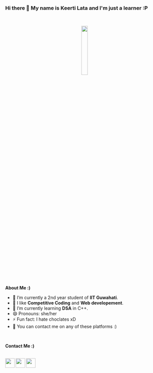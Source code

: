 ### Hi there 👋 My name is Keerti Lata and I'm just a **learner** :P
<br />

<p align="center">
<img width="20%" src="https://png.pngtree.com/png-vector/20191027/ourmid/pngtree-programmer-woman-vector-programmer-workspace-working-on-internet-using-laptop-cartoon-png-image_1887006.jpg"/>
</p>



                                                                                                      
<br />

                                                                                                       
**About Me :)**

- 🔭 I’m currently a 2nd year student of **IIT Guwahati**. 
- 🌱 I like **Competitive Coding** and **Web developement**.
- 👯 I’m currently learning **DSA** in C++.
- 😄 Pronouns: she/her
- ⚡ Fun fact: I hate choclates xD
- 💬 You can contact me on any of these platforms :)

<br />

**Contact Me :)**

<br />
<a href="https://www.linkedin.com/in/keerti-lata-946159210/">
  <img align="left"  width="30px" src="https://cdn.jsdelivr.net/npm/simple-icons@v3/icons/linkedin.svg" />
</a>

<a href="https://www.facebook.com/keerti.lata.90/">
  <img align="left" width="30px" src="https://cdn.jsdelivr.net/npm/simple-icons@v3/icons/facebook.svg" />
</a>
<a href="mailto:keertilata20@gmail.com? subject="">
  <img align="left" width="30px" src="https://cdn.jsdelivr.net/npm/simple-icons@3.13.0/icons/gmail.svg" />
</a>


